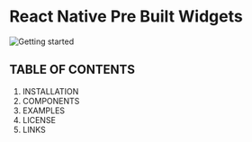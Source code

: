 # React Native Pre Built Widgets

<img src="https://www.qed42.com/sites/default/files/styles/featured_image/public/2018-11/react-native.png?itok=lj4A4r0I" alt="Getting started" />

## TABLE OF CONTENTS
1. INSTALLATION
2. COMPONENTS
3. EXAMPLES
4. LICENSE
5. LINKS